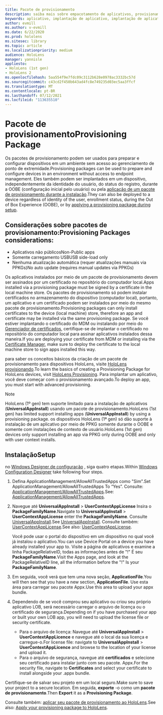 ```yaml
---
title: Pacote de provisionamento
description: saiba mais sobre empacotamento de aplicativos, provisionamento, implantação e implantação de aplicativos empresariais para dispositivos HoloLens.
keywords: aplicativo, implantação de aplicativo, implantação de aplicativo empresarial, provisionamento
author: evmill
ms.author: v-evmill
ms.date: 6/22/2020
ms.prod: hololens
ms.sitesec: library
ms.topic: article
ms.localizationpriority: medium
audience: HoloLens
manager: yannisle
appliesto:
- HoloLens (1st gen)
- HoloLens 2
ms.openlocfilehash: 5aa554f9e7fdc09c3112b628e0978ac3332bc57d
ms.sourcegitcommit: c43cd2f450b643ad4fc8e749235d03ec5aa3ffcf
ms.translationtype: MT
ms.contentlocale: pt-BR
ms.lasthandoff: 07/12/2021
ms.locfileid: "113635510"
---
```

# <a name="provisioning-package"></a><span data-ttu-id="66102-104">Pacote de provisionamento</span><span class="sxs-lookup"><span data-stu-id="66102-104">Provisioning Package</span></span>

<span data-ttu-id="66102-105">Os pacotes de provisionamento podem ser usados para preparar e configurar dispositivos em um ambiente sem acesso ao gerenciamento de ponto de extremidade.</span><span class="sxs-lookup"><span data-stu-id="66102-105">Provisioning packages can be used to prepare and configure devices in an environment without access to endpoint management.</span></span> <span data-ttu-id="66102-106">Eles também podem ser implantados em um dispositivo, independentemente da identidade do usuário, do status do registro, durante a OOBE (configuração inicial pelo usuário) ou pela [aplicação de um pacote de provisionamento durante a instalação](/hololens/hololens-provisioning##apply-a-provisioning-package-to-hololens-during-setup).</span><span class="sxs-lookup"><span data-stu-id="66102-106">They can also be deployed to a device regardless of identity of the user, enrollment status, during the Out of Box Experience (OOBE), or by [applying a provisioning package during setup](/hololens/hololens-provisioning##apply-a-provisioning-package-to-hololens-during-setup).</span></span>

## <a name="provisioning-packages-considerations"></a><span data-ttu-id="66102-107">Considerações sobre pacotes de provisionamento:</span><span class="sxs-lookup"><span data-stu-id="66102-107">Provisioning Packages considerations:</span></span>

* <span data-ttu-id="66102-108">Aplicativos não públicos</span><span class="sxs-lookup"><span data-stu-id="66102-108">Non-Public apps</span></span>
* <span data-ttu-id="66102-109">Somente carregamento USB</span><span class="sxs-lookup"><span data-stu-id="66102-109">USB side-load only</span></span>
* <span data-ttu-id="66102-110">Nenhuma atualização automática (requer atualizações manuais via PPKGs)</span><span class="sxs-lookup"><span data-stu-id="66102-110">No auto update (requires manual updates via PPKGs)</span></span>

<span data-ttu-id="66102-111">Os aplicativos instalados por meio de um pacote de provisionamento devem ser assinados por um certificado no repositório do computador local.</span><span class="sxs-lookup"><span data-stu-id="66102-111">Apps installed via a provisioning package must be signed by a certificate in the local machine store.</span></span> <span data-ttu-id="66102-112">Os pacotes de provisionamento só podem instalar certificados no armazenamento do dispositivo (computador local), portanto, um aplicativo e um certificado podem ser instalados por meio do mesmo pacote de provisionamento.</span><span class="sxs-lookup"><span data-stu-id="66102-112">Provisioning packages can only install certificates to the device (local machine) store, therefore an app and certificate may be installed via the same provisioning package.</span></span> <span data-ttu-id="66102-113">Se você estiver implantando o certificado do MDM ou instalando por meio do [Gerenciador de certificados](certificate-manager.md), certifique-se de implantar o certificado no repositório do computador local para assinar aplicativos instalados dessa maneira.</span><span class="sxs-lookup"><span data-stu-id="66102-113">If you are deploying your certificate from MDM or installing via the [Certificate Manager](certificate-manager.md), make sure to deploy the certificate to the local machine store to sign apps installed this way.</span></span>

<span data-ttu-id="66102-114">para saber os conceitos básicos da criação de um pacote de provisionamento para dispositivos HoloLens, visite [HoloLens provisionando](/hololens/hololens-provisioning).</span><span class="sxs-lookup"><span data-stu-id="66102-114">To learn the basics of creating a Provisioning Package for HoloLens devices, visit [HoloLens Provisioning](/hololens/hololens-provisioning).</span></span> <span data-ttu-id="66102-115">Para implantar um aplicativo, você deve começar com o provisionamento avançado.</span><span class="sxs-lookup"><span data-stu-id="66102-115">To deploy an app, you must start with advanced provisioning.</span></span>

> [!NOTE]
> <span data-ttu-id="66102-116">HoloLens (1º gen) tem suporte limitado para a instalação de aplicativos (**UniversalAppInstall**) usando um pacote de provisionamento.</span><span class="sxs-lookup"><span data-stu-id="66102-116">HoloLens (1st gen) has limited support installing apps (**UniversalAppInstall**) by using a provisioning package.</span></span> <span data-ttu-id="66102-117">os dispositivos HoloLens (1ª gen) só dão suporte à instalação de um aplicativo por meio de PPKG somente durante o OOBE e somente com instalações de contexto de usuário.</span><span class="sxs-lookup"><span data-stu-id="66102-117">HoloLens (1st gen) devices only support installing an app via PPKG only during OOBE and only with user context installs.</span></span>

## <a name="setup"></a><span data-ttu-id="66102-118">Instalação</span><span class="sxs-lookup"><span data-stu-id="66102-118">Setup</span></span>

<span data-ttu-id="66102-119">no [Windows Designer de configuração](https://www.microsoft.com/store/productId/9NBLGGH4TX22) , siga quatro etapas.</span><span class="sxs-lookup"><span data-stu-id="66102-119">Within [Windows Configuration Designer](https://www.microsoft.com/store/productId/9NBLGGH4TX22) take following four steps.</span></span>

1. <span data-ttu-id="66102-120">Defina ApplicationManagement/AllowAllTrustedApps como "Sim".</span><span class="sxs-lookup"><span data-stu-id="66102-120">Set ApplicationManagement/AllowAllTrustedApps To “Yes”.</span></span> <span data-ttu-id="66102-121">Consulte: [ApplicationManagement/AllowAllTrustedApps](/windows/client-management/mdm/policy-csp-applicationmanagement#applicationmanagement-allowalltrustedapps).</span><span class="sxs-lookup"><span data-stu-id="66102-121">See: [ApplicationManagement/AllowAllTrustedApps](/windows/client-management/mdm/policy-csp-applicationmanagement#applicationmanagement-allowalltrustedapps).</span></span>

2. <span data-ttu-id="66102-122">Navegue até **UniversalAppInstall**  >  **UserContextAppLicense** Insira o **PackageFamilyName**.</span><span class="sxs-lookup"><span data-stu-id="66102-122">Navigate to **UniversalAppInstall** > **UserContextAppLicense** enter the **PackageFamilyName**.</span></span> <span data-ttu-id="66102-123">Consulte [UniversalAppInstall](/windows/configuration/wcd/wcd-universalappinstall).</span><span class="sxs-lookup"><span data-stu-id="66102-123">See [UniversalAppInstall](/windows/configuration/wcd/wcd-universalappinstall).</span></span> <span data-ttu-id="66102-124">Consulte também: [UserContextAppLicense](/windows/configuration/wcd/wcd-universalappinstall#usercontextapplicense).</span><span class="sxs-lookup"><span data-stu-id="66102-124">See also: [UserContextAppLicense](/windows/configuration/wcd/wcd-universalappinstall#usercontextapplicense).</span></span>

   <span data-ttu-id="66102-125">Você pode usar o portal do dispositivo em um dispositivo no qual você já instalou o aplicativo.</span><span class="sxs-lookup"><span data-stu-id="66102-125">You can use Device Portal on a device you have already installed your app to.</span></span> <span data-ttu-id="66102-126">Visite a página de aplicativos e examine a linha PackageRelativeID, todas as informações antes de "!" É seu **PackageFamilyName**.</span><span class="sxs-lookup"><span data-stu-id="66102-126">Visit the Apps page, and look at the PackageRelativeID line, all the information before the "!" Is your **PackageFamilyName**.</span></span>

3. <span data-ttu-id="66102-127">Em seguida, você verá que tem uma nova seção, **ApplicationFile**.</span><span class="sxs-lookup"><span data-stu-id="66102-127">You will then see that you have a new section, **ApplicationFile**.</span></span> <span data-ttu-id="66102-128">Use esta área para carregar seu pacote Appx.</span><span class="sxs-lookup"><span data-stu-id="66102-128">Use this area to upload your appx bundle.</span></span>

4. <span data-ttu-id="66102-129">Dependendo de se você comprou seu aplicativo ou criou seu próprio aplicativo LOB, será necessário carregar o arquivo de licença ou o certificado de segurança.</span><span class="sxs-lookup"><span data-stu-id="66102-129">Depending on if you have purchased your app or built your own LOB app, you will need to upload the license file or security certificate.</span></span>

    - <span data-ttu-id="66102-130">Para o arquivo de licença: Navegue até **UniversalAppInstall**  >  **UserContextAppLicence** e navegue até o local da sua licença e carregue-o.</span><span class="sxs-lookup"><span data-stu-id="66102-130">For license file: navigate to **UniversalAppInstall** > **UserContextAppLicence** and browse to the location of your license and upload it.</span></span>
    - <span data-ttu-id="66102-131">Para o arquivo de segurança, navegue até **certificados** e selecione seu certificado para instalar junto com seu pacote. Appx.</span><span class="sxs-lookup"><span data-stu-id="66102-131">For the security file, navigate to **Certificates** and select your certificate to install alongside your .appx bundle.</span></span>

<span data-ttu-id="66102-132">Certifique-se de salvar seu projeto em um local seguro.</span><span class="sxs-lookup"><span data-stu-id="66102-132">Make sure to save your project to a secure location.</span></span> <span data-ttu-id="66102-133">Em seguida, **exporte** -o como um **pacote de provisionamento**.</span><span class="sxs-lookup"><span data-stu-id="66102-133">Then **Export** it as a **Provisioning Package**.</span></span>  

<span data-ttu-id="66102-134">Consulte também: [aplicar seu pacote de provisionamento ao HoloLens](/hololens/hololens-provisioning#apply-a-provisioning-package-to-hololens-during-setup).</span><span class="sxs-lookup"><span data-stu-id="66102-134">See also: [Apply your provisioning package to HoloLens](/hololens/hololens-provisioning#apply-a-provisioning-package-to-hololens-during-setup).</span></span>

